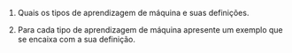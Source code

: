 1. Quais os tipos de aprendizagem de máquina e suas definições. 

2. Para cada tipo de aprendizagem de máquina apresente um exemplo que se encaixa com a sua definição.

